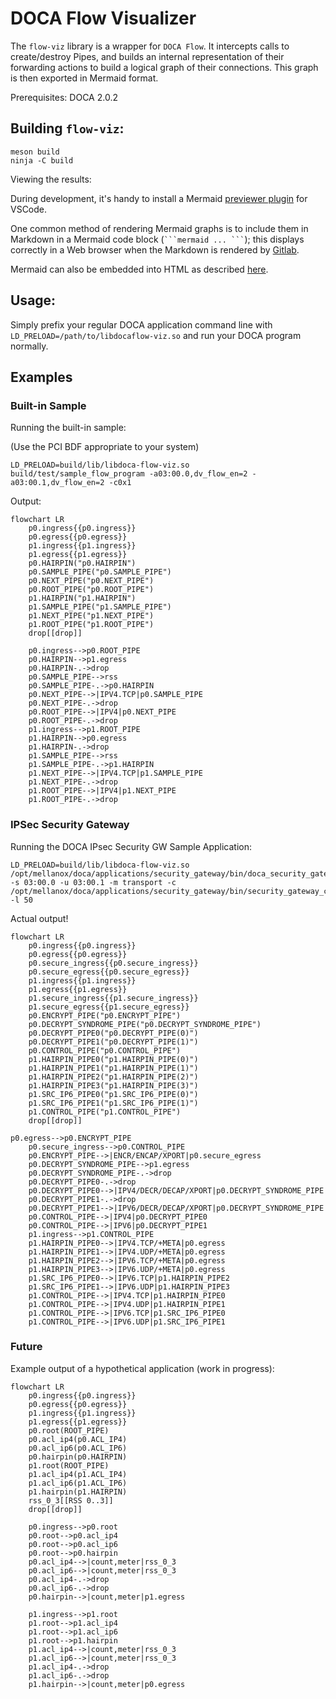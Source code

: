 # DOCA Flow Visualizer

The `flow-viz` library is a wrapper for `DOCA Flow`. It intercepts calls to create/destroy Pipes, and builds an internal representation of their forwarding actions to build a logical graph of their connections. This graph is then exported in Mermaid format.

Prerequisites: DOCA 2.0.2

## Building `flow-viz`:
```
meson build
ninja -C build
```

Viewing the results:

During development, it's handy to install a Mermaid [previewer plugin](https://marketplace.visualstudio.com/items?itemName=bierner.markdown-mermaid) for VSCode.

One common method of rendering Mermaid graphs is to include them in Markdown in a Mermaid code block (` ```mermaid ... ``` `); this displays correctly in a Web browser when the Markdown is rendered by [Gitlab](https://docs.gitlab.com/ee/user/markdown.html#mermaid).

Mermaid can also be embedded into HTML as described [here](https://mermaid.js.org/config/usage.html).

## Usage:

Simply prefix your regular DOCA application command line with `LD_PRELOAD=/path/to/libdocaflow-viz.so` and run your DOCA program normally.

## Examples

### Built-in Sample

Running the built-in sample:

(Use the PCI BDF appropriate to your system)
```
LD_PRELOAD=build/lib/libdoca-flow-viz.so build/test/sample_flow_program -a03:00.0,dv_flow_en=2 -a03:00.1,dv_flow_en=2 -c0x1
```

Output:
```mermaid
flowchart LR
    p0.ingress{{p0.ingress}}
    p0.egress{{p0.egress}}
    p1.ingress{{p1.ingress}}
    p1.egress{{p1.egress}}
    p0.HAIRPIN("p0.HAIRPIN")
    p0.SAMPLE_PIPE("p0.SAMPLE_PIPE")
    p0.NEXT_PIPE("p0.NEXT_PIPE")
    p0.ROOT_PIPE("p0.ROOT_PIPE")
    p1.HAIRPIN("p1.HAIRPIN")
    p1.SAMPLE_PIPE("p1.SAMPLE_PIPE")
    p1.NEXT_PIPE("p1.NEXT_PIPE")
    p1.ROOT_PIPE("p1.ROOT_PIPE")
    drop[[drop]]

    p0.ingress-->p0.ROOT_PIPE
    p0.HAIRPIN-->p1.egress
    p0.HAIRPIN-.->drop
    p0.SAMPLE_PIPE-->rss
    p0.SAMPLE_PIPE-.->p0.HAIRPIN
    p0.NEXT_PIPE-->|IPV4.TCP|p0.SAMPLE_PIPE
    p0.NEXT_PIPE-.->drop
    p0.ROOT_PIPE-->|IPV4|p0.NEXT_PIPE
    p0.ROOT_PIPE-.->drop
    p1.ingress-->p1.ROOT_PIPE
    p1.HAIRPIN-->p0.egress
    p1.HAIRPIN-.->drop
    p1.SAMPLE_PIPE-->rss
    p1.SAMPLE_PIPE-.->p1.HAIRPIN
    p1.NEXT_PIPE-->|IPV4.TCP|p1.SAMPLE_PIPE
    p1.NEXT_PIPE-.->drop
    p1.ROOT_PIPE-->|IPV4|p1.NEXT_PIPE
    p1.ROOT_PIPE-.->drop
```

### IPSec Security Gateway

Running the DOCA IPsec Security GW Sample Application:
```
LD_PRELOAD=build/lib/libdoca-flow-viz.so /opt/mellanox/doca/applications/security_gateway/bin/doca_security_gateway -s 03:00.0 -u 03:00.1 -m transport -c /opt/mellanox/doca/applications/security_gateway/bin/security_gateway_config.json -l 50
```

Actual output!

```mermaid
flowchart LR
    p0.ingress{{p0.ingress}}
    p0.egress{{p0.egress}}
    p0.secure_ingress{{p0.secure_ingress}}
    p0.secure_egress{{p0.secure_egress}}
    p1.ingress{{p1.ingress}}
    p1.egress{{p1.egress}}
    p1.secure_ingress{{p1.secure_ingress}}
    p1.secure_egress{{p1.secure_egress}}
    p0.ENCRYPT_PIPE("p0.ENCRYPT_PIPE")
    p0.DECRYPT_SYNDROME_PIPE("p0.DECRYPT_SYNDROME_PIPE")
    p0.DECRYPT_PIPE0("p0.DECRYPT_PIPE(0)")
    p0.DECRYPT_PIPE1("p0.DECRYPT_PIPE(1)")
    p0.CONTROL_PIPE("p0.CONTROL_PIPE")
    p1.HAIRPIN_PIPE0("p1.HAIRPIN_PIPE(0)")
    p1.HAIRPIN_PIPE1("p1.HAIRPIN_PIPE(1)")
    p1.HAIRPIN_PIPE2("p1.HAIRPIN_PIPE(2)")
    p1.HAIRPIN_PIPE3("p1.HAIRPIN_PIPE(3)")
    p1.SRC_IP6_PIPE0("p1.SRC_IP6_PIPE(0)")
    p1.SRC_IP6_PIPE1("p1.SRC_IP6_PIPE(1)")
    p1.CONTROL_PIPE("p1.CONTROL_PIPE")
    drop[[drop]]

p0.egress-->p0.ENCRYPT_PIPE
    p0.secure_ingress-->p0.CONTROL_PIPE
    p0.ENCRYPT_PIPE-->|ENCR/ENCAP/XPORT|p0.secure_egress
    p0.DECRYPT_SYNDROME_PIPE-->p1.egress
    p0.DECRYPT_SYNDROME_PIPE-.->drop
    p0.DECRYPT_PIPE0-.->drop
    p0.DECRYPT_PIPE0-->|IPV4/DECR/DECAP/XPORT|p0.DECRYPT_SYNDROME_PIPE
    p0.DECRYPT_PIPE1-.->drop
    p0.DECRYPT_PIPE1-->|IPV6/DECR/DECAP/XPORT|p0.DECRYPT_SYNDROME_PIPE
    p0.CONTROL_PIPE-->|IPV4|p0.DECRYPT_PIPE0
    p0.CONTROL_PIPE-->|IPV6|p0.DECRYPT_PIPE1
    p1.ingress-->p1.CONTROL_PIPE
    p1.HAIRPIN_PIPE0-->|IPV4.TCP/+META|p0.egress
    p1.HAIRPIN_PIPE1-->|IPV4.UDP/+META|p0.egress
    p1.HAIRPIN_PIPE2-->|IPV6.TCP/+META|p0.egress
    p1.HAIRPIN_PIPE3-->|IPV6.UDP/+META|p0.egress
    p1.SRC_IP6_PIPE0-->|IPV6.TCP|p1.HAIRPIN_PIPE2
    p1.SRC_IP6_PIPE1-->|IPV6.UDP|p1.HAIRPIN_PIPE3
    p1.CONTROL_PIPE-->|IPV4.TCP|p1.HAIRPIN_PIPE0
    p1.CONTROL_PIPE-->|IPV4.UDP|p1.HAIRPIN_PIPE1
    p1.CONTROL_PIPE-->|IPV6.TCP|p1.SRC_IP6_PIPE0
    p1.CONTROL_PIPE-->|IPV6.UDP|p1.SRC_IP6_PIPE1
```

### Future

Example output of a hypothetical application (work in progress):
```mermaid
flowchart LR
    p0.ingress{{p0.ingress}}
    p0.egress{{p0.egress}}
    p1.ingress{{p1.ingress}}
    p1.egress{{p1.egress}}
    p0.root(ROOT_PIPE)
    p0.acl_ip4(p0.ACL_IP4)
    p0.acl_ip6(p0.ACL_IP6)
    p0.hairpin(p0.HAIRPIN)
    p1.root(ROOT_PIPE)
    p1.acl_ip4(p1.ACL_IP4)
    p1.acl_ip6(p1.ACL_IP6)
    p1.hairpin(p1.HAIRPIN)
    rss_0_3[[RSS 0..3]]
    drop[[drop]]

    p0.ingress-->p0.root
    p0.root-->p0.acl_ip4
    p0.root-->p0.acl_ip6
    p0.root-->p0.hairpin
    p0.acl_ip4-->|count,meter|rss_0_3
    p0.acl_ip6-->|count,meter|rss_0_3
    p0.acl_ip4-.->drop
    p0.acl_ip6-.->drop
    p0.hairpin-->|count,meter|p1.egress

    p1.ingress-->p1.root
    p1.root-->p1.acl_ip4
    p1.root-->p1.acl_ip6
    p1.root-->p1.hairpin
    p1.acl_ip4-->|count,meter|rss_0_3
    p1.acl_ip6-->|count,meter|rss_0_3
    p1.acl_ip4-.->drop
    p1.acl_ip6-.->drop
    p1.hairpin-->|count,meter|p0.egress
```